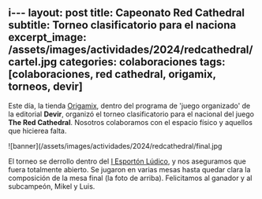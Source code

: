 i---
layout: post
title: Capeonato Red Cathedral
subtitle: Torneo clasificatorio para el naciona
excerpt_image: /assets/images/actividades/2024/redcathedral/cartel.jpg
categories: colaboraciones
tags: [colaboraciones, red cathedral, origamix, torneos, devir]
---

Este día, la tienda [Origamix](https://www.facebook.com/p/Origamix-100078824403062/), dentro del programa de 'juego organizado' de la editorial <b>Devir</b>, organizó el torneo clasificatorio para el nacional del juego <b>The Red Cathedral</b>. Nosotros colaboramos con el espacio físico y aquellos que hicierea falta.

![banner](/assets/images/actividades/2024/redcathedral/final.jpg

El torneo se derrollo dentro del [I Esportón Lúdico](https://csibadajoz.github.io/actividades/2024/02/18/i-jornadas-esporton-ludico.html), y nos aseguramos que fuera totalmente abierto. Se jugaron en varias mesas hasta quedar clara la composición de la mesa final (la foto de arriba). Felicitamos al ganador y al subcampeón, Mikel y Luis.
